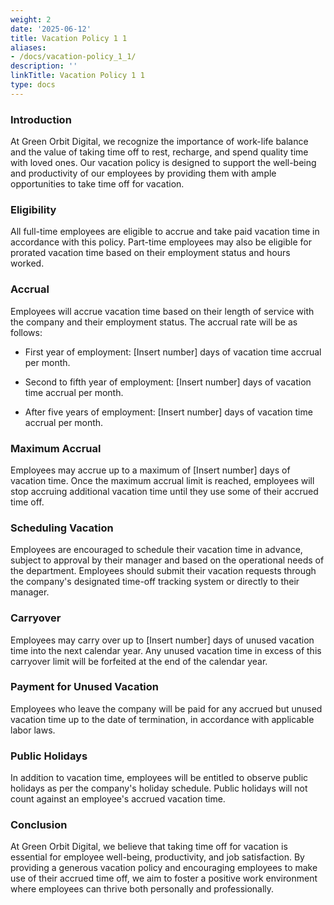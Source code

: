 ```yaml
---
weight: 2
date: '2025-06-12'
title: Vacation Policy 1 1
aliases:
- /docs/vacation-policy_1_1/
description: ''
linkTitle: Vacation Policy 1 1
type: docs
---
```


### Introduction

At Green Orbit Digital, we recognize the importance of work-life balance and the value of taking time off to rest, recharge, and spend quality time with loved ones. Our vacation policy is designed to support the well-being and productivity of our employees by providing them with ample opportunities to take time off for vacation.

### Eligibility

All full-time employees are eligible to accrue and take paid vacation time in accordance with this policy. Part-time employees may also be eligible for prorated vacation time based on their employment status and hours worked.

### Accrual

Employees will accrue vacation time based on their length of service with the company and their employment status. The accrual rate will be as follows:

- First year of employment: [Insert number] days of vacation time accrual per month.

- Second to fifth year of employment: [Insert number] days of vacation time accrual per month.

- After five years of employment: [Insert number] days of vacation time accrual per month.

### Maximum Accrual

Employees may accrue up to a maximum of [Insert number] days of vacation time. Once the maximum accrual limit is reached, employees will stop accruing additional vacation time until they use some of their accrued time off.

### Scheduling Vacation

Employees are encouraged to schedule their vacation time in advance, subject to approval by their manager and based on the operational needs of the department. Employees should submit their vacation requests through the company's designated time-off tracking system or directly to their manager.

### Carryover

Employees may carry over up to [Insert number] days of unused vacation time into the next calendar year. Any unused vacation time in excess of this carryover limit will be forfeited at the end of the calendar year.

### Payment for Unused Vacation

Employees who leave the company will be paid for any accrued but unused vacation time up to the date of termination, in accordance with applicable labor laws.

### Public Holidays

In addition to vacation time, employees will be entitled to observe public holidays as per the company's holiday schedule. Public holidays will not count against an employee's accrued vacation time.

### Conclusion

At Green Orbit Digital, we believe that taking time off for vacation is essential for employee well-being, productivity, and job satisfaction. By providing a generous vacation policy and encouraging employees to make use of their accrued time off, we aim to foster a positive work environment where employees can thrive both personally and professionally.